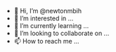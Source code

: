 - 👋 Hi, I’m @newtonmbih
- 👀 I’m interested in ...
- 🌱 I’m currently learning ...
- 💞️ I’m looking to collaborate on ...
- 📫 How to reach me ...

<!---
newtonmbih/newtonmbih is a ✨ special ✨ repository because its `README.md` (this file) appears on your GitHub profile.
You can click the Preview link to take a look at your changes.
--->
